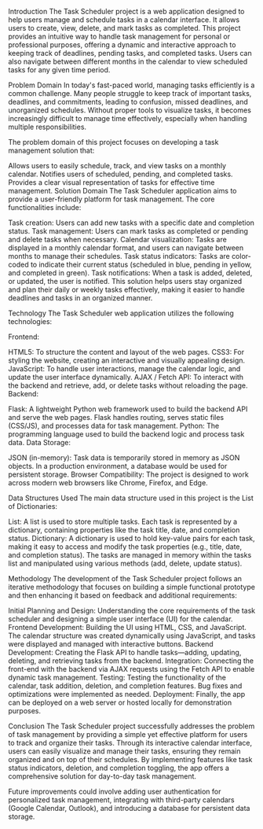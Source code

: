 Introduction
The Task Scheduler project is a web application designed to help users manage and schedule tasks in a calendar interface. It allows users to create, view, delete, and mark tasks as completed. This project provides an intuitive way to handle task management for personal or professional purposes, offering a dynamic and interactive approach to keeping track of deadlines, pending tasks, and completed tasks. Users can also navigate between different months in the calendar to view scheduled tasks for any given time period.

Problem Domain
In today's fast-paced world, managing tasks efficiently is a common challenge. Many people struggle to keep track of important tasks, deadlines, and commitments, leading to confusion, missed deadlines, and unorganized schedules. Without proper tools to visualize tasks, it becomes increasingly difficult to manage time effectively, especially when handling multiple responsibilities.

The problem domain of this project focuses on developing a task management solution that:

Allows users to easily schedule, track, and view tasks on a monthly calendar.
Notifies users of scheduled, pending, and completed tasks.
Provides a clear visual representation of tasks for effective time management.
Solution Domain
The Task Scheduler application aims to provide a user-friendly platform for task management. The core functionalities include:

Task creation: Users can add new tasks with a specific date and completion status.
Task management: Users can mark tasks as completed or pending and delete tasks when necessary.
Calendar visualization: Tasks are displayed in a monthly calendar format, and users can navigate between months to manage their schedules.
Task status indicators: Tasks are color-coded to indicate their current status (scheduled in blue, pending in yellow, and completed in green).
Task notifications: When a task is added, deleted, or updated, the user is notified.
This solution helps users stay organized and plan their daily or weekly tasks effectively, making it easier to handle deadlines and tasks in an organized manner.

Technology
The Task Scheduler web application utilizes the following technologies:

Frontend:

HTML5: To structure the content and layout of the web pages.
CSS3: For styling the website, creating an interactive and visually appealing design.
JavaScript: To handle user interactions, manage the calendar logic, and update the user interface dynamically.
AJAX / Fetch API: To interact with the backend and retrieve, add, or delete tasks without reloading the page.
Backend:

Flask: A lightweight Python web framework used to build the backend API and serve the web pages. Flask handles routing, serves static files (CSS/JS), and processes data for task management.
Python: The programming language used to build the backend logic and process task data.
Data Storage:

JSON (in-memory): Task data is temporarily stored in memory as JSON objects. In a production environment, a database would be used for persistent storage.
Browser Compatibility: The project is designed to work across modern web browsers like Chrome, Firefox, and Edge.

Data Structures Used
The main data structure used in this project is the List of Dictionaries:

List: A list is used to store multiple tasks. Each task is represented by a dictionary, containing properties like the task title, date, and completion status.
Dictionary: A dictionary is used to hold key-value pairs for each task, making it easy to access and modify the task properties (e.g., title, date, and completion status).
The tasks are managed in memory within the tasks list and manipulated using various methods (add, delete, update status).

Methodology
The development of the Task Scheduler project follows an iterative methodology that focuses on building a simple functional prototype and then enhancing it based on feedback and additional requirements:

Initial Planning and Design: Understanding the core requirements of the task scheduler and designing a simple user interface (UI) for the calendar.
Frontend Development: Building the UI using HTML, CSS, and JavaScript. The calendar structure was created dynamically using JavaScript, and tasks were displayed and managed with interactive buttons.
Backend Development: Creating the Flask API to handle tasks—adding, updating, deleting, and retrieving tasks from the backend.
Integration: Connecting the front-end with the backend via AJAX requests using the Fetch API to enable dynamic task management.
Testing: Testing the functionality of the calendar, task addition, deletion, and completion features. Bug fixes and optimizations were implemented as needed.
Deployment: Finally, the app can be deployed on a web server or hosted locally for demonstration purposes.

Conclusion
The Task Scheduler project successfully addresses the problem of task management by providing a simple yet effective platform for users to track and organize their tasks. Through its interactive calendar interface, users can easily visualize and manage their tasks, ensuring they remain organized and on top of their schedules. By implementing features like task status indicators, deletion, and completion toggling, the app offers a comprehensive solution for day-to-day task management.

Future improvements could involve adding user authentication for personalized task management, integrating with third-party calendars (Google Calendar, Outlook), and introducing a database for persistent data storage.

